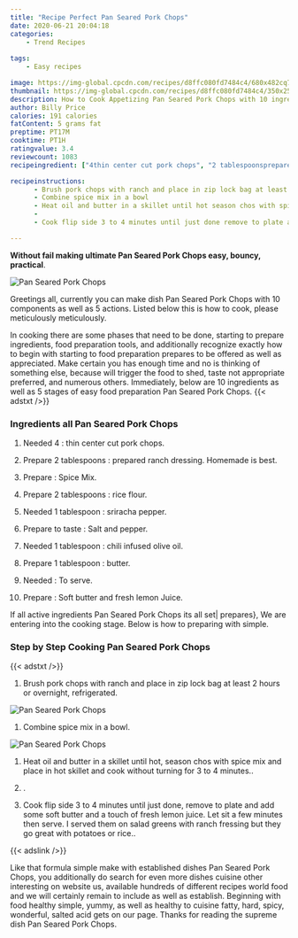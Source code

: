 ```yaml
---
title: "Recipe Perfect Pan Seared Pork Chops"
date: 2020-06-21 20:04:18
categories:
    - Trend Recipes
    
tags:
    - Easy recipes

image: https://img-global.cpcdn.com/recipes/d8ffc080fd7484c4/680x482cq70/pan-seared-pork-chops-recipe-main-photo.jpg
thumbnail: https://img-global.cpcdn.com/recipes/d8ffc080fd7484c4/350x250cq70/pan-seared-pork-chops-recipe-main-photo.jpg
description: How to Cook Appetizing Pan Seared Pork Chops with 10 ingredients and 5 stages of easy cooking.
author: Billy Price
calories: 191 calories
fatContent: 5 grams fat
preptime: PT17M
cooktime: PT1H
ratingvalue: 3.4
reviewcount: 1083
recipeingredient: ["4thin center cut pork chops", "2 tablespoonsprepared ranch dressing Homemade is best", "Spice Mix", "2 tablespoonsrice flour", "1 tablespoonsriracha pepper", "to tasteSalt and pepper", "1 tablespoonchili infused olive oil", "1 tablespoonbutter", "To serve", "Soft butter and fresh lemon Juice"]

recipeinstructions: 
      - Brush pork chops with ranch and place in zip lock bag at least 2 hours or overnight refrigerated 
      - Combine spice mix in a bowl 
      - Heat oil and butter in a skillet until hot season chos with spice mix and place in hot skillet and cook without turning for 3 to 4 minutes 
      -  
      - Cook flip side 3 to 4 minutes until just done remove to plate and add some soft butter and a touch of fresh lemon juice Let sit a few minutes then serve I served them on salad greens with ranch fressing but they go great with potatoes or rice

---
```




**Without fail making ultimate Pan Seared Pork Chops easy, bouncy, practical**. 


![Pan Seared Pork Chops](https://img-global.cpcdn.com/recipes/d8ffc080fd7484c4/680x482cq70/pan-seared-pork-chops-recipe-main-photo.jpg "Pan Seared Pork Chops")




Greetings all, currently you can make dish Pan Seared Pork Chops with 10 components as well as 5 actions. Listed below this is how to cook, please meticulously meticulously.

In cooking there are some phases that need to be done, starting to prepare ingredients, food preparation tools, and additionally recognize exactly how to begin with starting to food preparation prepares to be offered as well as appreciated. Make certain you has enough time and no is thinking of something else, because will trigger the food to shed, taste not appropriate preferred, and numerous others. Immediately, below are 10 ingredients as well as 5 stages of easy food preparation Pan Seared Pork Chops.
{{< adstxt />}}

### Ingredients all Pan Seared Pork Chops


1. Needed 4 : thin center cut pork chops.

1. Prepare 2 tablespoons : prepared ranch dressing. Homemade is best.

1. Prepare  : Spice Mix.

1. Prepare 2 tablespoons : rice flour.

1. Needed 1 tablespoon : sriracha pepper.

1. Prepare to taste : Salt and pepper.

1. Needed 1 tablespoon : chili infused olive oil.

1. Prepare 1 tablespoon : butter.

1. Needed  : To serve.

1. Prepare  : Soft butter and fresh lemon Juice.



If all active ingredients Pan Seared Pork Chops its all set| prepares}, We are entering into the cooking stage. Below is how to preparing with simple.

### Step by Step Cooking Pan Seared Pork Chops

{{< adstxt />}}


1. Brush pork chops with ranch and place in zip lock bag at least 2 hours or overnight, refrigerated.



![Pan Seared Pork Chops](https://img-global.cpcdn.com/steps/7f0fe7a2fc515abe/160x128cq70/pan-seared-pork-chops-recipe-step-1-photo.jpg" "Pan Seared Pork Chops")



1. Combine spice mix in a bowl.



![Pan Seared Pork Chops](https://img-global.cpcdn.com/steps/8f7c4a8cdb7e1387/160x128cq70/pan-seared-pork-chops-recipe-step-2-photo.jpg" "Pan Seared Pork Chops")



1. Heat oil and butter in a skillet until hot, season chos with spice mix and place in hot skillet and cook without turning for 3 to 4 minutes..



1. .



1. Cook flip side 3 to 4 minutes until just done, remove to plate and add some soft butter and a touch of fresh lemon juice. Let sit a few minutes then serve. I served them on salad greens with ranch fressing but they go great with potatoes or rice..





{{< adslink />}}

Like that formula simple make with established dishes Pan Seared Pork Chops, you additionally do search for even more dishes cuisine other interesting on website us, available hundreds of different recipes world food and we will certainly remain to include as well as establish. Beginning with food healthy simple, yummy, as well as healthy to cuisine fatty, hard, spicy, wonderful, salted acid gets on our page. Thanks for reading the supreme dish Pan Seared Pork Chops.
